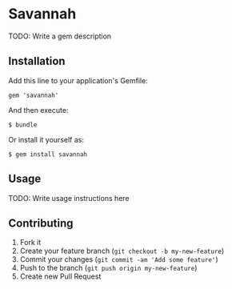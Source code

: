 # Savannah

TODO: Write a gem description

## Installation

Add this line to your application's Gemfile:

    gem 'savannah'

And then execute:

    $ bundle

Or install it yourself as:

    $ gem install savannah

## Usage

TODO: Write usage instructions here

## Contributing

1. Fork it
2. Create your feature branch (`git checkout -b my-new-feature`)
3. Commit your changes (`git commit -am 'Add some feature'`)
4. Push to the branch (`git push origin my-new-feature`)
5. Create new Pull Request
